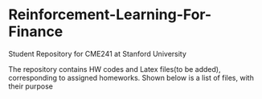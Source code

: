 # Reinforcement-Learning-For-Finance
Student Repository for CME241 at Stanford University

The repository contains HW codes and Latex files(to be added), corresponding to assigned homeworks. Shown below is a list of files, with their purpose









